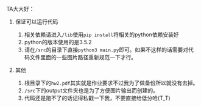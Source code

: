 TA大大好：

1. 保证可以运行代码
    1. 相关依赖请进入`/lib`使用`pip install`将相关的python依赖安装好
    2. python的版本使用的是3.5.2
    3. 请在`/src`的目录下直接`python3 main.py`即可。如果不这样的话需要对代码文件里面的一些图片路径重新规范一下才行。

2. 其他
    1. 根目录下的`hw2.pdf`其实就是作业要求不过我为了做备份所以就没有去掉。
    2. `/src`下的output文件夹也是为了方便图片输出而创建的。
    3. 代码还是跑不了的话记得私戳一下我，不要直接给低分哈(T_T)